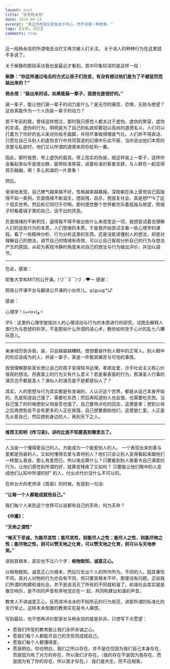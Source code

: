 ```yaml
---
layout: post
title: "反思杨永信"
date: 2016-09-14
excerpt: "真正的改变应是发自于内心，而不该是一种表象。"
tags: [反思, 回忆]
comments: true
---
```

近一段杨永信的所谓电击治疗又再次被人们关注。 关于该人的种种行为在这里就不多说了。

关于柴静的那段采访我也是最近才看到。其中印象较深的是这样一段：

**柴静：“你这样通过电击的方式让孩子们改变，有没有想过他们是为了不被惩罚而装出来的？”**

**杨永信：“装出来的话，如果能装一辈子，我想也是很好的。”**

装一辈子，能让他们装一辈子的动力是什么？是无尽的痛苦，恐惧，无助与绝望？这些真能作为一个人伪装一辈子的动力？

若干年前的我，曾经这样想过，那时我只感觉人都太过于虚伪，虚伪的笑容，虚伪的言语，虚伪的行为，明明是为了自己的私欲却要冠以高尚的道德名义。人们可以打着为了你好的名义来对你指手画脚，并将坏事做得理直气壮。人们听不得真话，只愿在自己与别人的虚伪言行中共同营造的幻境中乐此不疲，当你说出他们本质的贪婪与私欲时，他们又以所谓的道德来将你批判一番。

因此，那时我想，带上虚伪的面具。带上现实的伪装，就这样装上一辈子，这样你会看起来似乎是很台群，面带标准笑容，说着标准的客套言辞，与人群在一起显得其乐融融，嗬！多么和谐的一片景象！

然后，

渐渐地发现，自己脾气越来越不好，性格越来越暴躁，深夜躺在床上感觉自己孤独得不如一条狗，负面情绪不断滋生，想自残，自杀，想报复社会，真是想f**k了这个现实世界。然后和它同归于尽啊。那时感觉整个世界都充斥着孤独与绝望，照镜子时看着镜子里的自己，说不出的厌恶。

负面情绪的不断积压，逼得我不得不做出些什么来改变这一切，我想尝试着去理解人们的这些行为的本质，人们思维的本质，于是我开始尝试去看一些心理学的课程。看了一些精神分析，行为分析这类的东西，还是没能读懂别人的想法，却是对理解自己的想法，调节自己的情绪有奇效，可以让自己客观分析自己的行为与想法产生的原因，从较为客观冷静的角度来对自己的想法与行为做出评价，并加以调节。

******

在此，感谢：

耶鲁大学和MIT的公开课。(づ￣3￣)づ╭❤～
感谢：

网易公开课平台与翻译公开课的小伙伴儿。φ(≧ω≦*)♪

感谢：

心理学！(๑•̀ㅂ•́)و✧

(PS：这里的心理学是指对人的心理活动与行为的本质进行的研究，试图去解释人类行为与思想的科学。不是那些什么所谓的读心术，教你如何攻于心计的乱七八糟玩意儿。

******
亲身经历告诉我，装，只会越装越糟糕。想想要装作别人眼中的正常人。别人眼中的你应该成为的人，并装一辈子，真是一件极其痛苦与可怕的事情。

我很理解那些家长想让自己的孩子变得知书达理，孝顺友爱，合乎社会主义核心价值观的想法。但表面上的行为又有什么意义？若是看表面的行为，那演圣人行事的演员岂不都是圣人？演仙人的演员是不是都是仙人了？

其实，人的思想与行为其实都是有发端的，人认识这个世界，都是从自己本身开始的，先是知道自己饿了，需要吃东西；然后再知道别人也会饿，也需要吃东西。当自己饿了的时候想到父母是否也饿了，自己要带点吃的回去，这便是孝；想到父母之后再想到会不会有更多的人正在挨饿，自己想要救助他们，这便是仁爱。人正是先从爱自己，然后想到身边的人，再到天下之人。

******
**推荐王阳明《传习录》，讲的比我不知要高到哪里去了。**
******

人当是一个懂得爱自己的人。方能成为一个能爱别人的人。
一个表现出来的善与爱都是伪装的人，又如何懂得去爱与善待别人？他们只会让别人变得看起来跟他们一样那么善良，那么有爱而已。所以电击算什么？只要看到别人做着令自己满意的行为，让他们感觉到所谓的好，就算变残疾了又如何？ 只要能让他们眼中的人变成他们认知中所谓的好” 的人，付出点代价没什么不可以的。

在听台大的老师讲《周易》的时候，有提到一句话:

**“让每一个人都能成就他自己。”**

我们每个人来到这个世界可以说都有自己的天命，何为天命？

**《中庸》：**

**“天命之谓性”**

**“唯天下至诚，为能尽其性；能尽其性，则能尽人之性；能尽人之性，则能尽物之性；能尽物之性，则可以赞天地之化育，可以赞天地之化育，则可以与天地参矣。”**

讲到其根本，其实也不过八个字：**格物致知，诚意正心。**

以格物致知，诚意正心为根本，然后衍生出个人的所作所为，不同的人，因其秉性不同，其对人对物的行为亦会有不同，但只要其根本不坏，那便没有问题。正如我们所谓的构建和谐社会，并不是说消灭了所有的不同就和谐了。和谐社会其实就是像交响乐，是不同的声音有序地混合在一 起，共同构建出和谐的声音。

教育人不讲诚意正心，反而讲冷冰冰的不知所云的行为规范，讲那所谓的标准化的言行举止。这样本末倒置的教育实在是令人痛恨。

写到最后，也不想再评价那家长与杨永信的是是非非。只想写下点愿望：

* 愿我们所受的教育能让我们永怀赤诚之心。
* 愿我们每个人都能尽自己的天性而成就自己。
* 愿我们每个人都懂得爱。
* 愿我明白，你也明白，我们之所以存在，并不是仅仅因为我们自己本身存在，而是因为有了对方的存在，所以我们才存在。（我的存在不是因为我存在，而是因为有了你的存在，所以我才存在。） 我们是共生，而不应相害。
